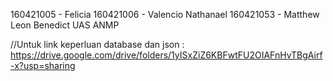 160421005 - Felicia
160421006 - Valencio Nathanael
160421053 - Matthew Leon Benedict
UAS ANMP



//Untuk link keperluan database dan json : https://drive.google.com/drive/folders/1yISxZiZ6KBFwtFU2OIAFnHvTBgAirf-x?usp=sharing
